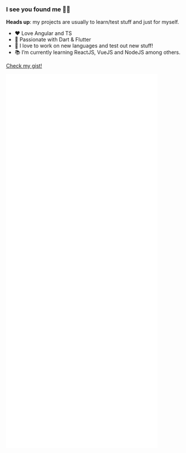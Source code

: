 ### I see you found me 👨‍💻

**Heads up**: my projects are usually to learn/test stuff and just for myself.

-   ♥️ Love Angular and TS
-   💙 Passionate with Dart & Flutter
-   🔭 I love to work on new languages and test out new stuff!
-   📚 I’m currently learning ReactJS, VueJS and NodeJS among others.

[Check my gist!](https://gist.github.com/Gummiees)

![Metrics](https://github.com/Gummiees/Gummiees/blob/main/github-metrics.svg)
